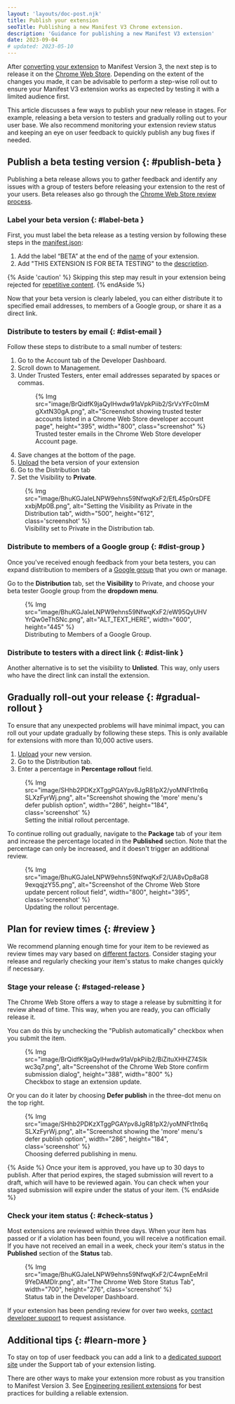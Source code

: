 ```yaml
---
layout: 'layouts/doc-post.njk'
title: Publish your extension
seoTitle: Publishing a new Manifest V3 Chrome extension.
description: 'Guidance for publishing a new Manifest V3 extension'
date: 2023-09-04
# updated: 2023-05-10
---
```


After [converting your extension][migration-checklist] to Manifest Version 3, the next step is to
release it on the [Chrome Web Store][cws]. Depending on the extent of the changes you made,
it can be advisable to perform a step-wise roll out to ensure your Manifest V3 extension works as expected
by testing it with a limited audience first. 

This article discusses a few ways to publish your new release in stages. For example, releasing a
beta version to testers and gradually rolling out to your user base. We also recommend monitoring
your extension review status and keeping an eye on user feedback to quickly publish any bug fixes if
needed.

## Publish a beta testing version {: #publish-beta }

Publishing a beta release allows you to gather feedback and identify any issues with a group of testers before releasing your extension to the rest of your users. Beta releases also go through the [Chrome Web Store review process][cws-review].

### Label your beta version {: #label-beta }

First, you must label the beta release as a testing version by following these steps in the [manifest.json][manifest]:

1. Add the label “BETA” at the end of the [name][manifest-name] of your extension.
2. Add "THIS EXTENSION IS FOR BETA TESTING" to the [description][manifest-desc].

{% Aside 'caution' %}
Skipping this step may result in your extension being rejected for [repetitive content][spam-policy]. 
{% endAside %}

Now that your beta version is clearly labeled, you can either distribute it to specified email addresses, to members of a Google group, or share it as a direct link.

### Distribute to testers by email {: #dist-email }

Follow these steps to distribute to a small number of testers:

1. Go to the Account tab of the Developer Dashboard.
1. Scroll down to Management.
1. Under Trusted Testers, enter email addresses separated by spaces or commas.
    <figure>
        {% Img src="image/BrQidfK9jaQyIHwdw91aVpkPiib2/SrVxYFc0lmMgXxtN30gA.png", alt="Screenshot showing trusted tester accounts listed in a Chrome Web Store developer account page", height="395", width="800", class="screenshot" %}
        <figcaption>
            Trusted tester emails in the Chrome Web Store developer Account page.
        </figcaption>
    </figure>
1. Save changes at the bottom of the page.
1. [Upload][cws-upload] the beta version of your extension
1. Go to the Distribution tab
1. Set the Visibility to **Private**. 

<figure>
    {% Img src="image/BhuKGJaIeLNPW9ehns59NfwqKxF2/EfL45p0rsDFExxbjMp0B.png", alt="Setting the Visibility as Private in the Distribution tab", width="500", height="612", class='screenshot' %}
    <figcaption>
    Visibility set to Private in the Distribution tab. 
    </figcaption>
</figure>

### Distribute to members of a Google group {: #dist-group }

Once you've received enough feedback from your beta testers, you can expand distribution to members of a [Google group][google-group] that you own or manage. 

Go to the **Distribution** tab, set the **Visibility** to Private, and choose your beta tester Google group from the **dropdown menu**. 

<figure>
    {% Img src="image/BhuKGJaIeLNPW9ehns59NfwqKxF2/eW95QyUHVYrQw0eThSNc.png", alt="ALT_TEXT_HERE", width="600", height="445" %}
    <figcaption>
        Distributing to Members of a Google Group.
    </figcaption>
</figure>

### Distribute to testers with a direct link {: #dist-link }

Another alternative is to set the visibility to **Unlisted**. This way, only users who have the direct link can install the extension.

## Gradually roll-out your release {: #gradual-rollout }

To ensure that any unexpected problems will have minimal impact, you can roll out your update gradually by following these steps. This is only available for extensions with more than 10,000 active users.

1. [Upload][cws-upload] your new version.
2. Go to the Distribution tab.
3. Enter a percentage in **Percentage rollout** field.

<figure>
    {% Img src="image/SHhb2PDKzXTggPGAYpv8JgR81pX2/yoMNFt1ht6qSLXzFyrWj.png", alt="Screenshot showing the 'more' menu's defer publish option", width="286", height="184", class='screenshot' %}
    <figcaption>
        Setting the initial rollout percentage.
    </figcaption>
</figure>

To continue rolling out gradually, navigate to the **Package** tab of your item and increase the percentage located in the **Published** section. Note that the percentage can only be increased, and it doesn't trigger an additional review.

<figure>
    {% Img src="image/BhuKGJaIeLNPW9ehns59NfwqKxF2/UA8vDp8aG89exqqjzY55.png", alt="Screenshot of the Chrome Web Store update percent rollout field", width="800", height="395", class='screenshot' %}
    <figcaption>
        Updating the rollout percentage.
    </figcaption>
</figure>

## Plan for review times {: #review }

We recommend planning enough time for your item to be reviewed as review times may vary based on [different factors][review-factors]. Consider staging your release and regularly checking your item's status to make changes quickly if necessary.

### Stage your release {: #staged-release }

The Chrome Web Store offers a way to stage a release by submitting it for review ahead of time. This way, when you are ready, you can officially release it. 

You can do this by unchecking the "Publish automatically" checkbox when you submit the item. 

<figure>
    {% Img src="image/BrQidfK9jaQyIHwdw91aVpkPiib2/BiZituXHHZ74SIkwc3q7.png", alt="Screenshot of the Chrome Web Store confirm submission dialog", height="388", width="800" %}
    <figcaption>
        Checkbox to stage an extension update.
    </figcaption>
</figure>

Or you can do it later by choosing **Defer publish** in the three-dot menu on the top right.

<figure>
    {% Img src="image/SHhb2PDKzXTggPGAYpv8JgR81pX2/yoMNFt1ht6qSLXzFyrWj.png", alt="Screenshot showing the 'more' menu's defer publish option", width="286", height="184", class='screenshot' %}
    <figcaption>
      Choosing deferred publishing in menu.
    </figcaption>
</figure>

{% Aside %}
Once your item is approved, you have up to 30 days to publish. After that period expires, the staged submission will revert to a draft, which will have to be reviewed again. You can check when your staged submission will expire under the status of your item.
{% endAside %}

### Check your item status {: #check-status }

Most extensions are reviewed within three days. When your item has passed or if a violation has been found, you will receive a notification email. If you have not received an email in a week, check your item's status in the **Published** section of the **Status** tab.

<figure>
    {% Img src="image/BhuKGJaIeLNPW9ehns59NfwqKxF2/C4wpnEeMriI9YeDAMDIr.png", alt="The Chrome Web Store Status Tab", width="700", height="276", class='screenshot' %}
    <figcaption>
        Status tab in the Developer Dashboard.
    </figcaption>
</figure>

If your extension has been pending review for over two weeks, [contact developer support][cws-support] to request assistance.

## Additional tips {: #learn-more }

To stay on top of user feedback you can add a link to a [dedicated support site][support-site] under the Support tab of your extension listing.

There are other ways to make your extension more robust as you transition to Manifest Version 3. See [Engineering resilient extensions](TBD) for best practices for building a reliable extension.

[cws-review]: /docs/webstore/review-process/
[cws-support]: /docs/webstore/review-process/#support
[cws-upload]: /docs/webstore/upload
[cws]: https://chrome.google.com/webstore
[google-group]: https://groups.google.com/my-groups
[manifest-desc]: /docs/extensions/mv3/manifest/description/
[manifest-name]: /docs/extensions/mv3/manifest/name/
[manifest]: /docs/extensions/mv3/manifest/
[migration-checklist]: /docs/extensions/migrating/checklist/
[review-factors]: /docs/webstore/review-process/#review-time-factors
[spam-policy]: /docs/webstore/troubleshooting/#spam
[support-site]: /docs/webstore/manage/#dedicated-support-site

